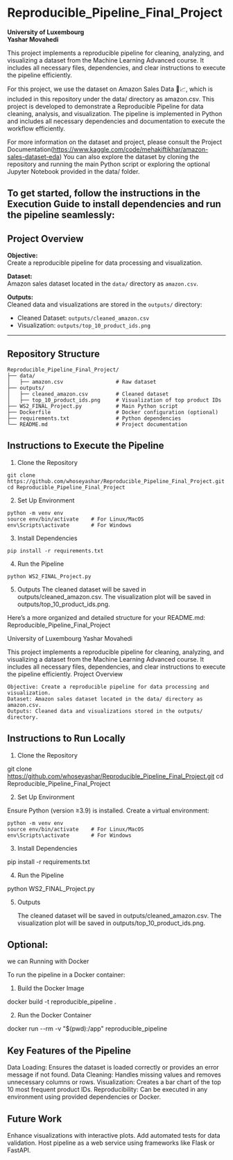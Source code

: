 # Reproducible_Pipeline_Final_Project

**University of Luxembourg**  
**Yashar Movahedi**

This project implements a reproducible pipeline for cleaning, analyzing, and visualizing a dataset from the Machine Learning Advanced course. It includes all necessary files, dependencies, and clear instructions to execute the pipeline efficiently.

For this project, we use the dataset on Amazon Sales Data 🛒📈, which is included in this repository under the data/ directory as amazon.csv. This project is developed to demonstrate a Reproducible Pipeline for data cleaning, analysis, and visualization. The pipeline is implemented in Python and includes all necessary dependencies and documentation to execute the workflow efficiently.

For more information on the dataset and project, please consult the Project Documentation(https://www.kaggle.com/code/mehakiftikhar/amazon-sales-dataset-eda) You can also explore the dataset by cloning the repository and running the main Python script or exploring the optional Jupyter Notebook provided in the data/ folder.

To get started, follow the instructions in the Execution Guide to install dependencies and run the pipeline seamlessly:
---

## Project Overview
**Objective:**  
Create a reproducible pipeline for data processing and visualization.

**Dataset:**  
Amazon sales dataset located in the `data/` directory as `amazon.csv`.

**Outputs:**  
Cleaned data and visualizations are stored in the `outputs/` directory:
- Cleaned Dataset: `outputs/cleaned_amazon.csv`
- Visualization: `outputs/top_10_product_ids.png`

---

## Repository Structure

```plaintext
Reproducible_Pipeline_Final_Project/
├── data/
│   ├── amazon.csv                 # Raw dataset
├── outputs/
│   ├── cleaned_amazon.csv         # Cleaned dataset
│   ├── top_10_product_ids.png     # Visualization of top product IDs
├── WS2_FINAL_Project.py           # Main Python script
├── Dockerfile                     # Docker configuration (optional)
├── requirements.txt               # Python dependencies
└── README.md                      # Project documentation

```
## Instructions to Execute the Pipeline

1. Clone the Repository
  ```
git clone https://github.com/whoseyashar/Reproducible_Pipeline_Final_Project.git
cd Reproducible_Pipeline_Final_Project
 ```
2. Set Up Environment
```
python -m venv env
source env/bin/activate    # For Linux/MacOS
env\Scripts\activate       # For Windows
```
3. Install Dependencies
```
pip install -r requirements.txt
```
4. Run the Pipeline
```
python WS2_FINAL_Project.py
```
5. Outputs
The cleaned dataset will be saved in outputs/cleaned_amazon.csv.
The visualization plot will be saved in outputs/top_10_product_ids.png.


Here’s a more organized and detailed structure for your README.md:
Reproducible_Pipeline_Final_Project

University of Luxembourg
Yashar Movahedi

This project implements a reproducible pipeline for cleaning, analyzing, and visualizing a dataset from the Machine Learning Advanced course. It includes all necessary files, dependencies, and clear instructions to execute the pipeline efficiently.
Project Overview

    Objective: Create a reproducible pipeline for data processing and visualization.
    Dataset: Amazon sales dataset located in the data/ directory as amazon.csv.
    Outputs: Cleaned data and visualizations stored in the outputs/ directory.

## Instructions to Run Locally
1. Clone the Repository

git clone https://github.com/whoseyashar/Reproducible_Pipeline_Final_Project.git
cd Reproducible_Pipeline_Final_Project

2. Set Up Environment

 Ensure Python (version ≥3.9) is installed.
 Create a virtual environment:

    python -m venv env
    source env/bin/activate    # For Linux/MacOS
    env\Scripts\activate       # For Windows

3. Install Dependencies

pip install -r requirements.txt

4. Run the Pipeline

python WS2_FINAL_Project.py

5. Outputs

    The cleaned dataset will be saved in outputs/cleaned_amazon.csv.
    The visualization plot will be saved in outputs/top_10_product_ids.png.

## Optional:
we can Running with Docker

To run the pipeline in a Docker container:
1. Build the Docker Image

docker build -t reproducible_pipeline .

2. Run the Docker Container

docker run --rm -v "$(pwd):/app" reproducible_pipeline

## Key Features of the Pipeline
Data Loading: Ensures the dataset is loaded correctly or provides an error message if not found.
Data Cleaning: Handles missing values and removes unnecessary columns or rows.
Visualization: Creates a bar chart of the top 10 most frequent product IDs.
Reproducibility: Can be executed in any environment using provided dependencies or Docker.

## Future Work
Enhance visualizations with interactive plots.
Add automated tests for data validation.
Host pipeline as a web service using frameworks like Flask or FastAPI.



